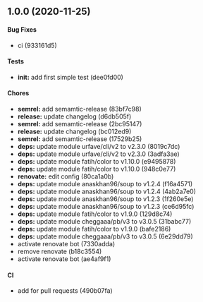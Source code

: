 ## 1.0.0 (2020-11-25)

#### Bug Fixes

* ci (933161d5)

#### Tests

* **init:** add first simple test (dee0fd00)

#### Chores

* **semrel:** add semamtic-release (83bf7c98)
* **release:** update changelog (d6db505f)
* **semrel:** add semamtic-release (2bc95147)
* **release:** update changelog (bc012ed9)
* **semrel:** add semamtic-release (17529b25)
* **deps:** update module urfave/cli/v2 to v2.3.0 (8019c7dc)
* **deps:** update module urfave/cli/v2 to v2.3.0 (3adfa3ae)
* **deps:** update module fatih/color to v1.10.0 (e9495878)
* **deps:** update module fatih/color to v1.10.0 (948c0e77)
* **renovate:** edit config (80ca1a0b)
* **deps:** update module anaskhan96/soup to v1.2.4 (f16a4571)
* **deps:** update module anaskhan96/soup to v1.2.4 (4ab2a7e0)
* **deps:** update module anaskhan96/soup to v1.2.3 (1f260e5e)
* **deps:** update module anaskhan96/soup to v1.2.3 (ce6d95fc)
* **deps:** update module fatih/color to v1.9.0 (129d8c74)
* **deps:** update module cheggaaa/pb/v3 to v3.0.5 (31babc77)
* **deps:** update module fatih/color to v1.9.0 (bafe2186)
* **deps:** update module cheggaaa/pb/v3 to v3.0.5 (6e29dd79)
* activate renovate bot (7330adda)
* remove renovate (b18c3554)
* activate renovate bot (ae4af9f1)

#### CI

* add for pull requests (490b07fa)


